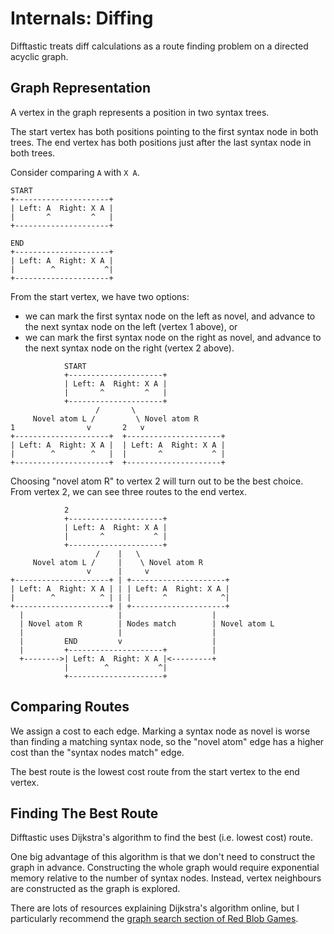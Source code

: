# Internals: Diffing

Difftastic treats diff calculations as a route finding problem on a
directed acyclic graph.

## Graph Representation

A vertex in the graph represents a position in two syntax trees.

The start vertex has both positions pointing to the first syntax node
in both trees. The end vertex has both positions just
after the last syntax node in both trees.

Consider comparing `A` with `X A`.

```
START
+---------------------+
| Left: A  Right: X A |
|       ^         ^   |
+---------------------+

END
+---------------------+
| Left: A  Right: X A |
|        ^           ^|
+---------------------+
```

From the start vertex, we have two options:

* we can mark the first syntax node on the left as novel, and advance
  to the next syntax node on the left (vertex 1 above), or
* we can mark the first syntax node on the right as novel, and advance
  to the next syntax node on the right (vertex 2 above).

```
            START
            +---------------------+
            | Left: A  Right: X A |
            |       ^         ^   |
            +---------------------+
                   /       \
     Novel atom L /         \ Novel atom R
1                v       2   v
+---------------------+  +---------------------+
| Left: A  Right: X A |  | Left: A  Right: X A |
|        ^        ^   |  |       ^           ^ |
+---------------------+  +---------------------+
```


Choosing "novel atom R" to vertex 2 will turn out to be the best
choice. From vertex 2, we can see three routes to the end vertex.

```
            2
            +---------------------+
            | Left: A  Right: X A |
            |       ^           ^ |
            +---------------------+
                   /    |   \
     Novel atom L /     |    \ Novel atom R
                 v      |     v
+---------------------+ | +---------------------+
| Left: A  Right: X A | | | Left: A  Right: X A |
|        ^          ^ | | |       ^            ^|
+---------------------+ | +---------------------+
  |                     |                    |
  | Novel atom R        | Nodes match        | Novel atom L
  |                     |                    |
  |         END         v                    |
  |         +---------------------+          |
  +-------->| Left: A  Right: X A |<---------+
            |        ^           ^|
            +---------------------+
```

## Comparing Routes

We assign a cost to each edge. Marking a syntax node as novel is worse
than finding a matching syntax node, so the "novel atom" edge has a
higher cost than the "syntax nodes match" edge.

The best route is the lowest cost route from the start vertex to the
end vertex.

## Finding The Best Route

Difftastic uses Dijkstra's algorithm to find the best (i.e. lowest cost)
route.

One big advantage of this algorithm is that we don't need to construct
the graph in advance. Constructing the whole graph would require
exponential memory relative to the number of syntax nodes. Instead,
vertex neighbours are constructed as the graph is explored.

There are lots of resources explaining Dijkstra's algorithm online,
but I particularly recommend the [graph search section of Red Blob
Games](https://www.redblobgames.com/pathfinding/a-star/introduction.html#dijkstra).
